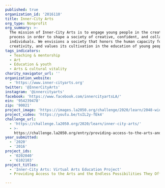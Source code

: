 ```yaml
---
published: true
organization_id: '2016110'
title: Inner-City Arts
org_type: Nonprofit
org_summary: >-
  The mission of Inner-City Arts is to engage young people in the creative
  process in order to shape a society of creative, confident, and collaborative
  individuals. We envisions a society that honors the human capacity for
  creativity, and values its cultivation in the education of young people.
tags_indicators:
  - Teaching & mentorship
  - Art
  - Education & youth
  - Arts & cultural vitality
charity_navigator_url: ''
organization_website:
  - 'https://www.inner-cityarts.org'
twitter: '@InnerCityArts'
instagram: '@innercityarts'
facebook: 'https://www.facebook.com/innercityartsLA/'
ein: '954239478'
zip: '90021'
project_image: 'https://images.la2050.org/challenge/2020/learn/2048-wide/inner-city-arts.jpg'
project_video: 'https://youtu.be/tsIL2y-fEk4'
challenge_url:
  - 'https://challenge.la2050.org/2020/learn/inner-city-arts/'
  - >-
    https://challenge.la2050.org/entry/providing-access-to-the-arts-and-the-endless-possibilities-they-offer
year_submitted:
  - '2020'
  - '2016'
project_ids:
  - '0202040'
  - '6102103'
project_titles:
  - 'Inner-City Arts: Virtual Arts Education Project'
  - Providing Access to the Arts and the Endless Possibilities They Offer

---
```

